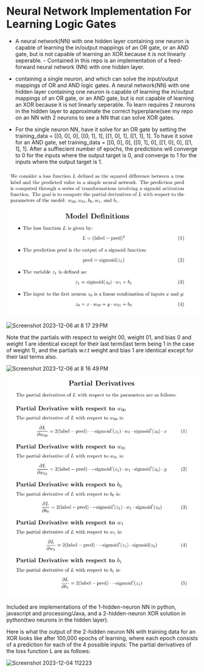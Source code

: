 # Neural Network Implementation For Learning Logic Gates

- A neural network(NN) with one hidden layer containing one neuron is capable of learning the in/output mappings of an OR gate, or an AND gate, but is not capable of learning an XOR because it is not linearly seperable. - Contained in this repo is an implementation of a feed-forward neural network (NN) with one hidden layer.
- containing a single neuron, and  which can solve the input/output mappings of OR and AND logic gates. A neural network(NN) with one hidden layer containing one neuron is capable of learning the in/output mappings of an OR gate, or an AND gate, but is not capable of learning an XOR because it is not linearly seperable. To learn requires 2 neurons in the hidden layer to approximate the correct hyperplane(see my repo on an NN with 2 neurons to see a NN that can solve XOR gates.
  
 - For the single neuron NN, have it solve for an OR gate by setting the training_data  = [[0, 0], 0],  [[0, 1], 1], [[1, 0], 1], [[1, 1], 1]. To have it solve for an AND gate, set training_data = [[0, 0], 0],  [[0, 1], 0], [[1, 0], 0], [[1, 1], 1]. After a suffiecient number of epochs, the predictions will converge to 0 for the inputs where the output target is 0, and converge to 1 for the inputs where the output target is 1.

  ![Alt text](model_definitions.png)

 

<img width="472" alt="Screenshot 2023-12-06 at 8 17 29 PM" src="https://github.com/ReidHoneycutt/Neural-Network-Implementation-For-Simple-Logic-Gates/assets/30945205/6dc539f8-9066-4f6a-9216-a4ad8dba1d4f">

 Note that the partials with respect to weight 00, weight 01, and bias 0 and weight 1 are identical except for their last term(last term being 1 in the case of weight 1), and the partials w.r.t weight and bias 1 are identical except for their last terms also.
 
<img width="343" alt="Screenshot 2023-12-06 at 8 16 49 PM" src="https://github.com/ReidHoneycutt/Neural-Network-Implementation-For-Simple-Logic-Gates/assets/30945205/6d964d67-676b-44b0-9372-03d2596e8a99">



![Alt text](partial_derivatives.png)

  Included are implementations of the 1-hidden-neuron NN in python, javascript and processing/Java, and a 2-hidden-neuron XOR solution in python(two neurons in the hidden layer).

  
 Here is what the output of the 2-hidden neuron NN with training data for an XOR looks like after 100,000 epochs of learning, where each epoch consists of a prediction for each of the 4 possible inputs: 
  The partial derivatives of the loss function L are as follows:
  
![Screenshot 2023-12-04 112223](https://github.com/ReidHoneycutt/Neural-Network-Implementation-For-Simple-Logic-Gates/assets/30945205/3743b458-488a-4038-b2e2-da4a8849f049)
